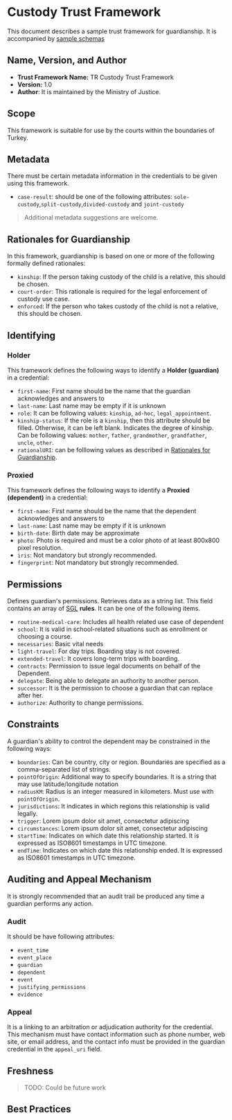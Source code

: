 # Custody Trust Framework
This document describes a sample trust framework for guardianship. It is accompanied by [sample schemas](sample-schemas.md)

## Name, Version, and Author
- **Trust Framework Name:**  TR Custody Trust Framework
- **Version:** 1.0
- **Author**:  It is maintained by the Ministry of Justice.

## Scope
This framework is suitable for use by the courts within the boundaries of Turkey.

## Metadata
There must be certain metadata information in the credentials to be given using this framework.
* `case-result`: should be one of the following attributes: `sole-custody`,`split-custody`,`divided-custody` and `joint-custody`
> Additional metadata suggestions are welcome.

## Rationales for Guardianship
In this framework, guardianship is based on one or more of the following formally defined rationales:
* `kinship`: If the person taking custody of the child is a relative, this should be chosen.
* `court-order`: This rationale is required for the legal enforcement of custody use case.
* `enforced`: If the person who takes custody of the child is not a relative, this should be chosen.

## Identifying
### Holder
This framework defines the following ways to identify a **Holder (guardian)** in a credential:
* `first-name`: First name should be the name that the guardian acknowledges and answers to
* `last-name`:  Last name may be empty if it is unknown
* `role`: It can be following values: `kinship`, `ad-hoc`, `legal_appointment`.
* `kinship-status`:  If the role is a `kinship`, then this attribute should be filled. Otherwise, it can be left blank. Indicates the degree of kinship. Can be following values: `mother`, `father`, `grandmother`, `grandfather`, `uncle`, `other`.
* `rationalURI`: can be folllowing values as described in [Rationales for Guardianship](#rationales-for-guardianship).

### Proxied
This framework defines the following ways to identify a **Proxied (dependent)** in a credential:
* `first-name`: First name should be the name that the dependent acknowledges and answers to
* `last-name`:  Last name may be empty if it is unknown
* `birth-date`:  Birth date may be approximate
* `photo`: Photo is required and must be a color photo of at least 800x800 pixel resolution.
* `iris`: Not mandatory but strongly recommended.
* `fingerprint`: Not mandatory but strongly recommended.

## Permissions
Defines guardian's permissions. Retrieves data as a string list. This field contains an array of [SGL](https://evernym.github.io/sgl) __rules__.
It can be one of the following items.
- `routine-medical-care`: Includes all health related use case of dependent
- `school`: It is valid in school-related situations such as enrollment or choosing a course.
- `necessaries`: Basic vital needs
- `light-travel`: For day trips. Boarding stay is not covered.
- `extended-travel`: It covers long-term trips with boarding.
- `contracts`: Permission to issue legal documents on behalf of the Dependent.
- `delegate`: Being able to delegate an authority to another person.
- `successor`: It is the permission to choose a guardian that can replace after her.
- `authorize`: Authority to change permissions.

## Constraints
A guardian's ability to control the dependent may be constrained in the following ways:
- `boundaries`: Can be country, city or region. Boundaries are specified as a comma-separated list of strings. 
- `pointOfOrigin`: Additional way to specify boundaries. It is a string that may use latitude/longitude notation 
- `radiusKM`: Radius is an integer measured in kilometers. Must use with `pointOfOrigin`.
- `jurisdictions`: It indicates in which regions this relationship is valid legally.
- `trigger`: Lorem ipsum dolor sit amet, consectetur adipiscing
- `circumstances`: Lorem ipsum dolor sit amet, consectetur adipiscing
- `startTime`: Indicates on which date this relationship started. It is expressed as ISO8601 timestamps in UTC timezone. 
- `endTime`: Indicates on which date this relationship ended. It is expressed as ISO8601 timestamps in UTC timezone.


## Auditing and Appeal Mechanism
It is strongly recommended that an audit trail be produced any time a guardian performs any action.
### Audit
It should be have following attributes:
- `event_time`
- `event_place`
- `guardian`
- `dependent`
- `event`
- `justifying_permissions`
- `evidence`
### Appeal
It is a linking to an arbitration or adjudication authority for the credential. This mechanism must have contact information such as phone number, web site, or email address, and the contact info must be provided in the guardian credential in the `appeal_uri` field.

## Freshness
> TODO: Could be future work

## Best Practices
